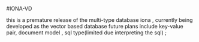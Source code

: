 #IONA-VD 

this is a premature release of the multi-type database iona , currently being developed as the vector based database
future plans include key-value pair, document model , sql  type(limited due interpreting the sql) ;
